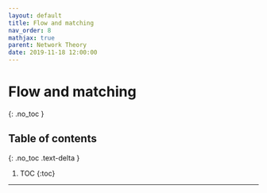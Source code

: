 ```yaml
---
layout: default
title: Flow and matching
nav_order: 8
mathjax: true
parent: Network Theory
date: 2019-11-18 12:00:00
---
```


# Flow and matching

{: .no_toc }

## Table of contents
{: .no_toc .text-delta }

1. TOC
{:toc}

---

